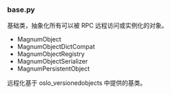 ### base.py
基础类，抽象化所有可以被 RPC 远程访问或实例化的对象。

* MagnumObject
* MagnumObjectDictCompat
* MagnumObjectRegistry
* MagnumObjectSerializer
* MagnumPersistentObject

远程化基于 oslo_versionedobjects 中提供的基类。
